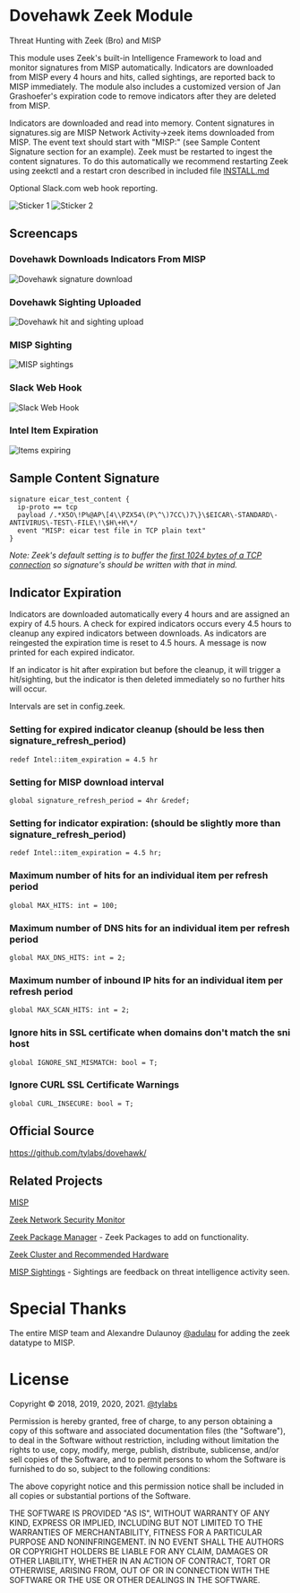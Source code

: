 # Dovehawk Zeek Module

Threat Hunting with Zeek (Bro) and MISP


This module uses Zeek's built-in Intelligence Framework to load and monitor signatures from MISP automatically. Indicators are downloaded from MISP every 4 hours and hits, called sightings, are reported back to MISP immediately. The module also includes a customized version of Jan Grashoefer's expiration code to remove indicators after they are deleted from MISP.


Indicators are downloaded and read into memory.  Content signatures in signatures.sig are MISP Network Activity->zeek items downloaded from MISP.  The event text should start with "MISP:" (see Sample Content Signature section for an example).  Zeek must be restarted to ingest the content signatures.  To do this automatically we recommend restarting Zeek using zeekctl and a restart cron described in included file [INSTALL.md](INSTALL.md)


Optional Slack.com web hook reporting.

![Sticker 1](https://dovehawk.io/images/dovehawk_sticker1.png "Sticker 1") ![Sticker 2](https://dovehawk.io/images/dovehawk_sticker2.png "Sticker 2")



## Screencaps

### Dovehawk Downloads Indicators From MISP

![Dovehawk signature download](https://dovehawk.io/images/dovehawk_launch.png "Dovehawk startup")

### Dovehawk Sighting Uploaded

![Dovehawk hit and sighting upload](https://dovehawk.io/images/dovehawk_hit.png "Dovehawk hit")

### MISP Sighting

![MISP sightings](https://dovehawk.io/images/misp_sightings.png "MISP Sightings")


### Slack Web Hook

![Slack Web Hook](https://dovehawk.io/images/slack_hit.png "Slack Output")


### Intel Item Expiration

![Items expiring](https://dovehawk.io/images/expire.png "Expiration")


## Sample Content Signature

```zeek
signature eicar_test_content {
  ip-proto == tcp
  payload /.*X5O\!P%@AP\[4\\PZX54\(P\^\)7CC\)7\}\$EICAR\-STANDARD\-ANTIVIRUS\-TEST\-FILE\!\$H\+H\*/
  event "MISP: eicar test file in TCP plain text"
}
```
*Note: Zeek's default setting is to buffer the [first 1024 bytes of a TCP connection](https://www.zeek.org/sphinx-git/frameworks/signatures.html) so signature's should be written with that in mind.*

## Indicator Expiration

Indicators are downloaded automatically every 4 hours and are assigned an expiry of 4.5 hours.  A check for expired indicators occurs every 4.5 hours to cleanup any expired indicators between downloads.  As indicators are reingested the expiration time is reset to 4.5 hours.  A message is now printed for each expired indicator.

If an indicator is hit after expiration but before the cleanup, it will trigger a hit/sighting, but the indicator is then deleted immediately so no further hits will occur.

Intervals are set in config.zeek.

### Setting for expired indicator cleanup (should be less then signature_refresh_period)

```zeek
redef Intel::item_expiration = 4.5 hr
```


### Setting for MISP download interval

```zeek
global signature_refresh_period = 4hr &redef;
```


### Setting for indicator expiration: (should be slightly more than signature_refresh_period)

```zeek
redef Intel::item_expiration = 4.5 hr;
```


### Maximum number of hits for an individual item per refresh period

```zeek
global MAX_HITS: int = 100;
```

### Maximum number of DNS hits for an individual item per refresh period

```zeek
global MAX_DNS_HITS: int = 2;
```

### Maximum number of inbound IP hits for an individual item per refresh period

```zeek
global MAX_SCAN_HITS: int = 2;
```

### Ignore hits in SSL certificate when domains don't match the sni host

```zeek
global IGNORE_SNI_MISMATCH: bool = T;
```

### Ignore CURL SSL Certificate Warnings

```zeek
global CURL_INSECURE: bool = T;
```


## Official Source

<https://github.com/tylabs/dovehawk/>


## Related Projects

[MISP](http://www.misp-project.org/)

[Zeek Network Security Monitor](https://www.zeek.org/)

[Zeek Package Manager](https://packages.zeek.org) - Zeek Packages to add on functionality.

[Zeek Cluster and Recommended Hardware](https://docs.zeek.org/en/stable/cluster/)

[MISP Sightings](https://www.circl.lu/doc/misp/sightings/) - Sightings are feedback on threat intelligence activity seen.



# Special Thanks

The entire MISP team and Alexandre Dulaunoy [@adulau](https://twitter.com/adulau) for adding the zeek datatype to MISP.


# License

Copyright &copy; 2018, 2019, 2020, 2021. [@tylabs](https://twitter.com/tylabs)

Permission is hereby granted, free of charge, to any person obtaining a copy of this software and associated documentation files (the "Software"), to deal in the Software without restriction, including without limitation the rights to use, copy, modify, merge, publish, distribute, sublicense, and/or sell copies of the Software, and to permit persons to whom the Software is furnished to do so, subject to the following conditions:

The above copyright notice and this permission notice shall be included in all copies or substantial portions of the Software.

THE SOFTWARE IS PROVIDED "AS IS", WITHOUT WARRANTY OF ANY KIND, EXPRESS OR IMPLIED, INCLUDING BUT NOT LIMITED TO THE WARRANTIES OF MERCHANTABILITY, FITNESS FOR A PARTICULAR PURPOSE AND NONINFRINGEMENT. IN NO EVENT SHALL THE AUTHORS OR COPYRIGHT HOLDERS BE LIABLE FOR ANY CLAIM, DAMAGES OR OTHER LIABILITY, WHETHER IN AN ACTION OF CONTRACT, TORT OR OTHERWISE, ARISING FROM, OUT OF OR IN CONNECTION WITH THE SOFTWARE OR THE USE OR OTHER DEALINGS IN THE SOFTWARE.

